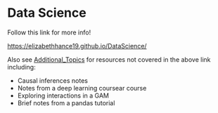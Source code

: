 # Data Science
Follow this link for more info!

https://elizabethhance19.github.io/DataScience/

Also see [Additional_Topics](https://github.com/elizabethhance19/DataScience/tree/master/Additional_Topics) for resources not covered in the above link including:
* Causal inferences notes
* Notes from a deep learning coursear course
* Exploring interactions in a GAM
* Brief notes from a pandas tutorial
